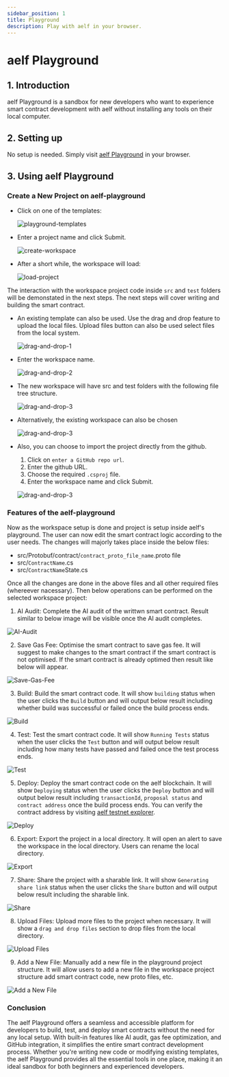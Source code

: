 ```yaml
---
sidebar_position: 1
title: Playground
description: Play with aelf in your browser.
---
```


# aelf Playground

## 1. Introduction

aelf Playground is a sandbox for new developers who want to experience smart contract development with aelf without installing any tools on their local computer.

## 2. Setting up

No setup is needed. Simply visit [aelf Playground](https://playground.aelf.com) in your browser.

## 3. Using aelf Playground

### Create a New Project on aelf-playground

- Click on one of the templates:

  ![playground-templates](/img/playground-1.png)

- Enter a project name and click Submit.

  ![create-workspace](/img/playground-2.png)

- After a short while, the workspace will load:

  ![load-project](/img/playground-3.png)

The interaction with the workspace project code inside `src` and `test` folders will be demonstated in the next steps. The next steps will cover writing and building the smart contract.

- An existing template can also be used. Use the drag and drop feature to upload the local files. Upload files button can also be used select files from the local system.

  ![drag-and-drop-1](/img/playground-4.png)

- Enter the workspace name.

  ![drag-and-drop-2](/img/playground-5.png)

- The new workspace will have src and test folders with the following file tree structure.

  ![drag-and-drop-3](/img/playground-6.png)

- Alternatively, the existing workspace can also be chosen

  ![drag-and-drop-3](/img/playground-7.png)

- Also, you can choose to import the project directly from the github. 
  1. Click on `enter a GitHub repo url`. 
  2. Enter the github URL. 
  3. Choose the required `.csproj` file. 
  4. Enter the workspace name and click Submit. 

  ![drag-and-drop-3](/img/playground-8.png)

### Features of the aelf-playground

Now as the workspace setup is done and project is setup inside aelf's playground. The user can now edit the smart contract logic according to the user needs. The changes will majorly takes place inside the below files:
- src/Protobuf/contract/`contract_proto_file_name`.proto file
- src/`ContractName`.cs
- src/`ContractName`State.cs

Once all the changes are done in the above files and all other required files (whereever nacessary). Then below operations can be performed on the selected workspace project: 
1. AI Audit: Complete the AI audit of the writtwn smart contract. Result similar to below image will be visible once the AI audit completes.
  
  ![AI-Audit](/img/playground-9.png)

2. Save Gas Fee: Optimise the smart contract to save gas fee.  It will suggest to make changes to the smart contract if the smart contract is not optimised. If the smart contract is already optimed then result like below will appear.

  ![Save-Gas-Fee](/img/playground-10.png)

3. Build: Build the smart contract code. It will show `building` status when the user clicks the `Build` button and will output below result including whether build was successful or failed once the build process ends.

  ![Build](/img/playground-11.png)
  
4. Test: Test the smart contract code. It will show `Running Tests` status when the user clicks the `Test` button and will output below result including how many tests have passed and failed once the test process ends.

  ![Test](/img/playground-12.png)
  
5. Deploy: Deploy the smart contract code on the aelf blockchain. It will show `Deploying` status when the user clicks the `Deploy` button and will output below result including `transactionId`, `proposal status` and `contract address` once the build process ends. You can verify the contract address by visiting [aelf testnet explorer](https://testnet.aelfscan.io/tDVW).

  ![Deploy](/img/playground-13.png)
  
6. Export: Export the project in a local directory. It will open an alert to save the workspace in the local directory. Users can rename the local directory.

  ![Export](/img/playground-14.png)
  
7. Share: Share the project with a sharable link. It will show `Generating share link` status when the user clicks the `Share` button and will output below result including the sharable link.

  ![Share](/img/playground-15.png)
  
8. Upload Files: Upload more files to the project when necessary. It will show a `drag and drop files` section to drop files from the local directory.

  ![Upload Files](/img/playground-16.png)
  
9. Add a New File: Manually add a new file in the playground project structure. It will allow users to add a new file in the workspace project structure add smart contract code, new proto files, etc.

  ![Add a New File](/img/playground-17.png)
  

### Conclusion
The aelf Playground offers a seamless and accessible platform for developers to build, test, and deploy smart contracts without the need for any local setup. With built-in features like AI audit, gas fee optimization, and GitHub integration, it simplifies the entire smart contract development process. Whether you're writing new code or modifying existing templates, the aelf Playground provides all the essential tools in one place, making it an ideal sandbox for both beginners and experienced developers.